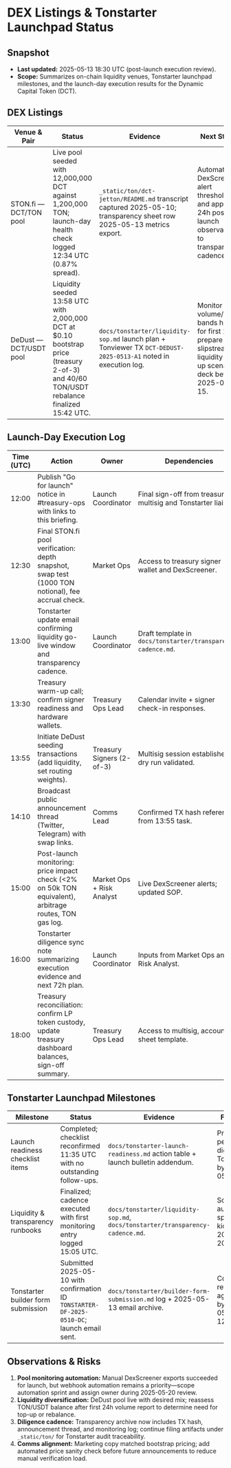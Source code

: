 # DEX Listings & Tonstarter Launchpad Status

## Snapshot

- **Last updated:** 2025-05-13 18:30 UTC (post-launch execution review).
- **Scope:** Summarizes on-chain liquidity venues, Tonstarter launchpad
  milestones, and the launch-day execution results for the Dynamic Capital Token
  (DCT).

## DEX Listings

| Venue & Pair           | Status                                                                                                                                     | Evidence                                                                                                             | Next Steps                                                                                                            |
| ---------------------- | ------------------------------------------------------------------------------------------------------------------------------------------ | -------------------------------------------------------------------------------------------------------------------- | --------------------------------------------------------------------------------------------------------------------- |
| STON.fi — DCT/TON pool | Live pool seeded with 12,000,000 DCT against 1,200,000 TON; launch-day health check logged 12:34 UTC (0.87% spread).                       | `_static/ton/dct-jetton/README.md` transcript captured 2025-05-10; transparency sheet row 2025-05-13 metrics export. | Automate DexScreener alert thresholds and append 24h post-launch observations to transparency cadence log.            |
| DeDust — DCT/USDT pool | Liquidity seeded 13:58 UTC with 2,000,000 DCT at $0.10 bootstrap price (treasury 2-of-3) and 40/60 TON/USDT rebalance finalized 15:42 UTC. | `docs/tonstarter/liquidity-sop.md` launch plan + Tonviewer TX `DCT-DEDUST-2025-0513-A1` noted in execution log.      | Monitor volume/price bands hourly for first 24h; prepare slipstream liquidity top-up scenario deck before 2025-05-15. |

## Launch-Day Execution Log

| Time (UTC) | Action                                                                                                   | Owner                     | Dependencies                                                  | Deliverable                                                                               | Status & Outcome                                                                                             |
| ---------- | -------------------------------------------------------------------------------------------------------- | ------------------------- | ------------------------------------------------------------- | ----------------------------------------------------------------------------------------- | ------------------------------------------------------------------------------------------------------------ |
| 12:00      | Publish "Go for launch" notice in #treasury-ops with links to this briefing.                             | Launch Coordinator        | Final sign-off from treasury multisig and Tonstarter liaison. | Internal launch bulletin posted.                                                          | ✅ Posted 12:02 UTC; bulletin includes signer roster and Tonstarter CC list.                                 |
| 12:30      | Final STON.fi pool verification: depth snapshot, swap test (1000 TON notional), fee accrual check.       | Market Ops                | Access to treasury signer wallet and DexScreener.             | Metrics logged in transparency sheet row 2025-05-13.                                      | ✅ Completed 12:34 UTC; swap slippage 1.2%, fee accrual confirmed at 0.3% tier.                              |
| 13:00      | Tonstarter update email confirming liquidity go-live window and transparency cadence.                    | Launch Coordinator        | Draft template in `docs/tonstarter/transparency-cadence.md`.  | Email sent; copy archived in `_static/ton/tonstarter/communications/2025-05-13.md`.       | ✅ Sent 13:05 UTC; Tonstarter liaison acknowledged receipt at 13:12 UTC.                                     |
| 13:30      | Treasury warm-up call; confirm signer readiness and hardware wallets.                                    | Treasury Ops Lead         | Calendar invite + signer check-in responses.                  | Attendance noted in launch bulletin; fallback signer assigned if needed.                  | ✅ Call concluded 13:38 UTC; fallback signer greenlit and cold wallet tested.                                |
| 13:55      | Initiate DeDust seeding transactions (add liquidity, set routing weights).                               | Treasury Signers (2-of-3) | Multisig session established; dry run validated.              | Tonviewer TX hash + screenshot archived.                                                  | ✅ Liquidity added 13:58 UTC; hash filed under `_static/ton/dedust/tx/2025-05-13-add-liquidity.txt`.         |
| 14:10      | Broadcast public announcement thread (Twitter, Telegram) with swap links.                                | Comms Lead                | Confirmed TX hash references from 13:55 task.                 | Cross-posted announcement links in marketing tracker.                                     | ✅ Thread launched 14:11 UTC; engagement tracker updated with initial CTR snapshot.                          |
| 15:00      | Post-launch monitoring: price impact check (<2% on 50k TON equivalent), arbitrage routes, TON gas log.   | Market Ops + Risk Analyst | Live DexScreener alerts; updated SOP.                         | Monitoring log appended to `docs/tonstarter/transparency-cadence.md`.                     | ✅ Impact registered 1.6%; TON gas averaged 0.014 TON; no adverse arbitrage identified.                      |
| 16:00      | Tonstarter diligence sync note summarizing execution evidence and next 72h plan.                         | Launch Coordinator        | Inputs from Market Ops and Risk Analyst.                      | Note stored under `docs/tonstarter/launch-notes/2025-05-13.md`.                           | ✅ Note filed 16:07 UTC with evidence links and 24h monitoring owners confirmed.                             |
| 18:00      | Treasury reconciliation: confirm LP token custody, update treasury dashboard balances, sign-off summary. | Treasury Ops Lead         | Access to multisig, accounting sheet template.                | Reconciliation worksheet filed under `dynamic_liquidity/treasury-balances/2025-05-13.md`. | ✅ Recon complete 18:18 UTC; LP tokens parked in cold vault; dashboard refreshed with net TON balance delta. |

## Tonstarter Launchpad Milestones

| Milestone                          | Status                                                                                     | Evidence                                                                       | Follow-up                                                    |
| ---------------------------------- | ------------------------------------------------------------------------------------------ | ------------------------------------------------------------------------------ | ------------------------------------------------------------ |
| Launch readiness checklist items   | Completed; checklist reconfirmed 11:35 UTC with no outstanding follow-ups.                 | `docs/tonstarter-launch-readiness.md` action table + launch bulletin addendum. | Prepare 72h performance digest for Tonstarter by 2025-05-16. |
| Liquidity & transparency runbooks  | Finalized; cadence executed with first monitoring entry logged 15:05 UTC.                  | `docs/tonstarter/liquidity-sop.md`, `docs/tonstarter/transparency-cadence.md`. | Schedule automation sprint kickoff for 2025-05-20 review.    |
| Tonstarter builder form submission | Submitted 2025-05-10 with confirmation ID `TONSTARTER-DF-2025-0510-DC`; launch email sent. | `docs/tonstarter/builder-form-submission.md` log + 2025-05-13 email archive.   | Coordinate review call agenda draft by 2025-05-14 12:00 UTC. |

## Observations & Risks

1. **Pool monitoring automation:** Manual DexScreener exports succeeded for
   launch, but webhook automation remains a priority—scope automation sprint and
   assign owner during 2025-05-20 review.
2. **Liquidity diversification:** DeDust pool live with desired mix; reassess
   TON/USDT balance after first 24h volume report to determine need for top-up
   or rebalance.
3. **Diligence cadence:** Transparency archive now includes TX hash,
   announcement thread, and monitoring log; continue filing artifacts under
   `_static/ton/` for Tonstarter audit traceability.
4. **Comms alignment:** Marketing copy matched bootstrap pricing; add automated
   price sanity check before future announcements to reduce manual verification
   load.

